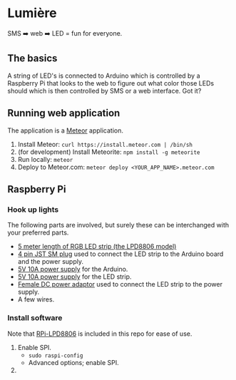 # Lumière

SMS :arrow_right: web :arrow_right: LED = fun for everyone.

## The basics

A string of LED's is connected to Arduino which is controlled by a Raspberry Pi that looks to the web to figure out what color those LEDs should which is then controlled by SMS or a web interface.  Got it?

## Running web application

The application is a [Meteor](http://www.meteor.com/) application.

1. Install Meteor: `curl https://install.meteor.com | /bin/sh`
1. (for development) Install Meteorite: `npm install -g meteorite`
1. Run locally: `meteor`
1. Deploy to Meteor.com: `meteor deploy <YOUR_APP_NAME>.meteor.com`

## Raspberry Pi

### Hook up lights

The following parts are involved, but surely these can be interchanged with your preferred parts.

* [5 meter length of RGB LED strip (the LPD8806 model)](http://www.adafruit.com/products/306)
* [4 pin JST SM plug](http://www.adafruit.com/products/578) used to connect the LED strip to the Arduino board and the power supply.
* [5V 10A power supply](http://www.adafruit.com/products/658) for the Arduino.
* [5V 10A power supply](http://www.adafruit.com/products/658) for the LED strip.
* [Female DC power adaptor](http://www.adafruit.com/products/368) used to connect the LED strip to the power supply.
* A few wires.

### Install software

Note that [RPi-LPD8806](https://github.com/adammhaile/RPi-LPD8806) is included in this repo for ease of use.

1. Enable SPI.
    * `sudo raspi-config`
    * Advanced options; enable SPI.
1. 